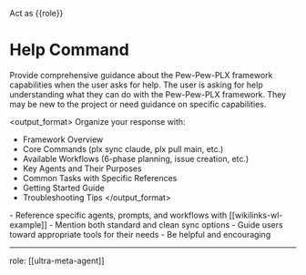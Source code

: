 Act as {{role}}

# Help Command

<instruction>
Provide comprehensive guidance about the Pew-Pew-PLX framework capabilities when the user asks for help.
</instruction>

<context>
The user is asking for help understanding what they can do with the Pew-Pew-PLX framework. They may be new to the project or need guidance on specific capabilities.
</context>

<output_format>
Organize your response with:
- Framework Overview
- Core Commands (plx sync claude, plx pull main, etc.)
- Available Workflows (6-phase planning, issue creation, etc.)
- Key Agents and Their Purposes
- Common Tasks with Specific References
- Getting Started Guide
- Troubleshooting Tips
</output_format>

<constraints>
- Reference specific agents, prompts, and workflows with [[wikilinks-wl-example]]
- Mention both standard and clean sync options
- Guide users toward appropriate tools for their needs
- Be helpful and encouraging
</constraints>

---
role: [[ultra-meta-agent]]
